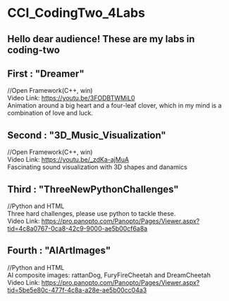 # CCI_CodingTwo_4Labs  
## Hello dear audience! These are my labs in coding-two  
## First : "Dreamer"  
//Open Framework(C++, win)  
Video Link: https://youtu.be/3FODBTWMiL0  
Animation around a big heart and a four-leaf clover, which in my mind is a combination of love and luck.  

## Second : "3D_Music_Visualization"  
//Open Framework(C++, win)  
Video Link: https://youtu.be/_zdKa-ajMuA  
Fascinating sound visualization with 3D shapes and danamics  

## Third : "ThreeNewPythonChallenges"  
//Python and HTML   
Three hard challenges, please use python to tackle these.  
Video Link: https://pro.panopto.com/Panopto/Pages/Viewer.aspx?tid=4c8a0767-0ca8-42c9-9000-ae5b00cf6a8a  
## Fourth : "AIArtImages"  
//Python and HTML  
AI composite images: rattanDog, FuryFireCheetah and DreamCheetah  
Video Link: https://pro.panopto.com/Panopto/Pages/Viewer.aspx?tid=5be5e80c-477f-4c8a-a28e-ae5b00cc04a3  
